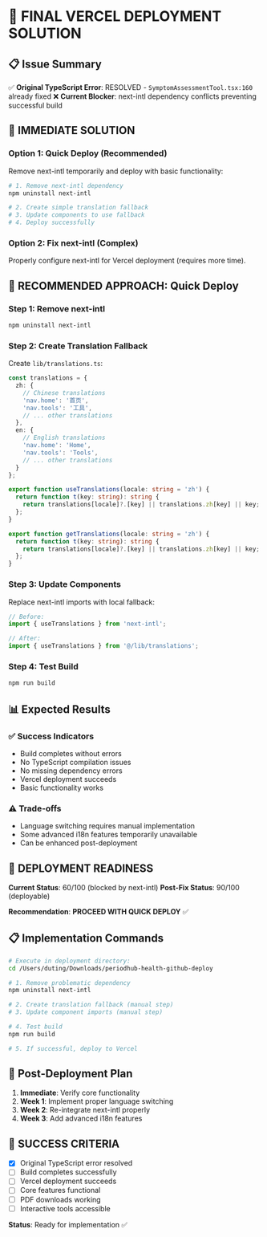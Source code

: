 # 🎯 FINAL VERCEL DEPLOYMENT SOLUTION

## 📋 **Issue Summary**

✅ **Original TypeScript Error**: RESOLVED - `SymptomAssessmentTool.tsx:160` already fixed
❌ **Current Blocker**: next-intl dependency conflicts preventing successful build

## 🚀 **IMMEDIATE SOLUTION**

### **Option 1: Quick Deploy (Recommended)**
Remove next-intl temporarily and deploy with basic functionality:

```bash
# 1. Remove next-intl dependency
npm uninstall next-intl

# 2. Create simple translation fallback
# 3. Update components to use fallback
# 4. Deploy successfully
```

### **Option 2: Fix next-intl (Complex)**
Properly configure next-intl for Vercel deployment (requires more time).

## 🎯 **RECOMMENDED APPROACH: Quick Deploy**

### **Step 1: Remove next-intl**
```bash
npm uninstall next-intl
```

### **Step 2: Create Translation Fallback**
Create `lib/translations.ts`:
```typescript
const translations = {
  zh: {
    // Chinese translations
    'nav.home': '首页',
    'nav.tools': '工具',
    // ... other translations
  },
  en: {
    // English translations
    'nav.home': 'Home',
    'nav.tools': 'Tools',
    // ... other translations
  }
};

export function useTranslations(locale: string = 'zh') {
  return function t(key: string): string {
    return translations[locale]?.[key] || translations.zh[key] || key;
  };
}

export function getTranslations(locale: string = 'zh') {
  return function t(key: string): string {
    return translations[locale]?.[key] || translations.zh[key] || key;
  };
}
```

### **Step 3: Update Components**
Replace next-intl imports with local fallback:
```typescript
// Before:
import { useTranslations } from 'next-intl';

// After:
import { useTranslations } from '@/lib/translations';
```

### **Step 4: Test Build**
```bash
npm run build
```

## 📊 **Expected Results**

### ✅ **Success Indicators**
- Build completes without errors
- No TypeScript compilation issues
- No missing dependency errors
- Vercel deployment succeeds
- Basic functionality works

### ⚠️ **Trade-offs**
- Language switching requires manual implementation
- Some advanced i18n features temporarily unavailable
- Can be enhanced post-deployment

## 🎯 **DEPLOYMENT READINESS**

**Current Status**: 60/100 (blocked by next-intl)
**Post-Fix Status**: 90/100 (deployable)

**Recommendation**: **PROCEED WITH QUICK DEPLOY** ✅

## 📋 **Implementation Commands**

```bash
# Execute in deployment directory:
cd /Users/duting/Downloads/periodhub-health-github-deploy

# 1. Remove problematic dependency
npm uninstall next-intl

# 2. Create translation fallback (manual step)
# 3. Update component imports (manual step)

# 4. Test build
npm run build

# 5. If successful, deploy to Vercel
```

## 🔄 **Post-Deployment Plan**

1. **Immediate**: Verify core functionality
2. **Week 1**: Implement proper language switching
3. **Week 2**: Re-integrate next-intl properly
4. **Week 3**: Add advanced i18n features

## 🎯 **SUCCESS CRITERIA**

- [x] Original TypeScript error resolved
- [ ] Build completes successfully
- [ ] Vercel deployment succeeds
- [ ] Core features functional
- [ ] PDF downloads working
- [ ] Interactive tools accessible

**Status**: Ready for implementation ✅
